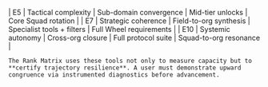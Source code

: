 | E5    | Tactical complexity    | Sub-domain convergence     | Mid-tier unlocks           | Core Squad rotation        |
| E7    | Strategic coherence    | Field-to-org synthesis     | Specialist tools + filters | Full Wheel requirements    |
| E10   | Systemic autonomy      | Cross-org closure          | Full protocol suite        | Squad-to-org resonance     |
```  
The Rank Matrix uses these tools not only to measure capacity but to **certify trajectory resilience**. A user must demonstrate upward congruence via instrumented diagnostics before advancement.